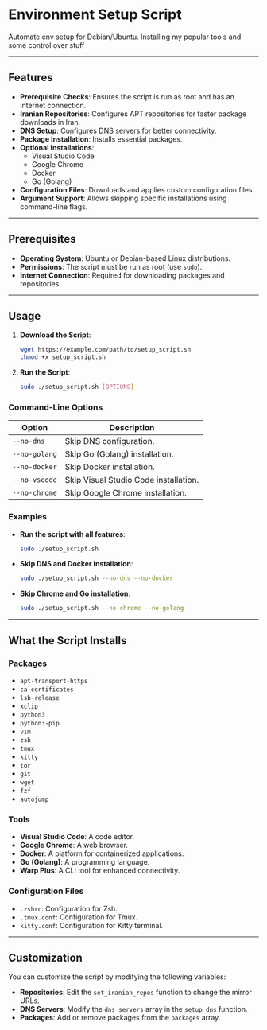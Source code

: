 # Environment Setup Script

Automate env setup for Debian/Ubuntu.
Installing my popular tools and some control over stuff

---

## Features

- **Prerequisite Checks**: Ensures the script is run as root and has an internet connection.
- **Iranian Repositories**: Configures APT repositories for faster package downloads in Iran.
- **DNS Setup**: Configures DNS servers for better connectivity.
- **Package Installation**: Installs essential packages.
- **Optional Installations**:
    - Visual Studio Code
    - Google Chrome
    - Docker
    - Go (Golang)
- **Configuration Files**: Downloads and applies custom configuration files.
- **Argument Support**: Allows skipping specific installations using command-line flags.

---

## Prerequisites

- **Operating System**: Ubuntu or Debian-based Linux distributions.
- **Permissions**: The script must be run as root (use `sudo`).
- **Internet Connection**: Required for downloading packages and repositories.

---

## Usage

1. **Download the Script**:
   ```bash
   wget https://example.com/path/to/setup_script.sh
   chmod +x setup_script.sh
   ```

2. **Run the Script**:
   ```bash
   sudo ./setup_script.sh [OPTIONS]
   ```

### Command-Line Options

| Option          | Description                                      |
|-----------------|--------------------------------------------------|
| `--no-dns`      | Skip DNS configuration.                          |
| `--no-golang`   | Skip Go (Golang) installation.                   |
| `--no-docker`   | Skip Docker installation.                        |
| `--no-vscode`   | Skip Visual Studio Code installation.            |
| `--no-chrome`   | Skip Google Chrome installation.                 |

### Examples

- **Run the script with all features**:
  ```bash
  sudo ./setup_script.sh
  ```

- **Skip DNS and Docker installation**:
  ```bash
  sudo ./setup_script.sh --no-dns --no-docker
  ```

- **Skip Chrome and Go installation**:
  ```bash
  sudo ./setup_script.sh --no-chrome --no-golang
  ```

---

## What the Script Installs

### Packages
- `apt-transport-https`
- `ca-certificates`
- `lsb-release`
- `xclip`
- `python3`
- `python3-pip`
- `vim`
- `zsh`
- `tmux`
- `kitty`
- `tor`
- `git`
- `wget`
- `fzf`
- `autojump`

### Tools
- **Visual Studio Code**: A code editor.
- **Google Chrome**: A web browser.
- **Docker**: A platform for containerized applications.
- **Go (Golang)**: A programming language.
- **Warp Plus**: A CLI tool for enhanced connectivity.

### Configuration Files
- `.zshrc`: Configuration for Zsh.
- `.tmux.conf`: Configuration for Tmux.
- `kitty.conf`: Configuration for Kitty terminal.

---

## Customization

You can customize the script by modifying the following variables:

- **Repositories**: Edit the `set_iranian_repos` function to change the mirror URLs.
- **DNS Servers**: Modify the `dns_servers` array in the `setup_dns` function.
- **Packages**: Add or remove packages from the `packages` array.

